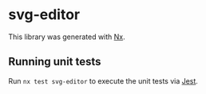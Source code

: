 # svg-editor

This library was generated with [Nx](https://nx.dev).

## Running unit tests

Run `nx test svg-editor` to execute the unit tests via [Jest](https://jestjs.io).

